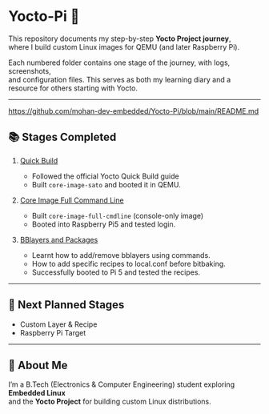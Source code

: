 # Yocto-Pi 🚀

This repository documents my step-by-step **Yocto Project journey**,  
where I build custom Linux images for QEMU (and later Raspberry Pi).  

Each numbered folder contains one stage of the journey, with logs, screenshots,  
and configuration files. This serves as both my learning diary and a resource for others starting with Yocto.

---
https://github.com/mohan-dev-embedded/Yocto-Pi/blob/main/README.md
## 📚 Stages Completed

1. [Quick Build](01_quick-build/README.md)  
   - Followed the official Yocto Quick Build guide  
   - Built `core-image-sato` and booted it in QEMU.  

2. [Core Image Full Command Line](02_core-image-full-cmdline/README.md)  
   - Built `core-image-full-cmdline` (console-only image)  
   - Booted into Raspberry Pi5 and tested login.  

3. [BBlayers and Packages](03_bblayers-and-packages/README.md)
   - Learnt how to add/remove bblayers using commands.
   - How to add specific recipes to local.conf before bitbaking.
   - Successfully booted to Pi 5 and tested the recipes.

---

## 🔮 Next Planned Stages
- Custom Layer & Recipe  
- Raspberry Pi Target  

---

## 🤝 About Me
I’m a B.Tech (Electronics & Computer Engineering) student exploring **Embedded Linux**  
and the **Yocto Project** for building custom Linux distributions.
